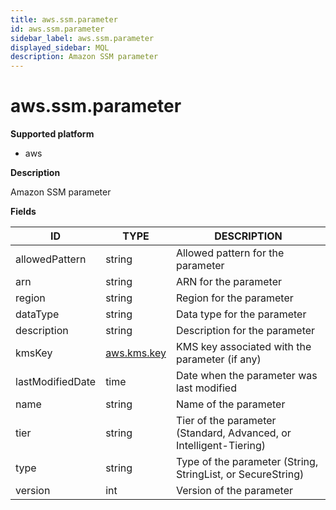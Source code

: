 ```yaml
---
title: aws.ssm.parameter
id: aws.ssm.parameter
sidebar_label: aws.ssm.parameter
displayed_sidebar: MQL
description: Amazon SSM parameter
---
```


# aws.ssm.parameter

**Supported platform**

- aws

**Description**

Amazon SSM parameter

**Fields**

| ID               | TYPE                          | DESCRIPTION                                                        |
| ---------------- | ----------------------------- | ------------------------------------------------------------------ |
| allowedPattern   | string                        | Allowed pattern for the parameter                                  |
| arn              | string                        | ARN for the parameter                                              |
| region           | string                        | Region for the parameter                                           |
| dataType         | string                        | Data type for the parameter                                        |
| description      | string                        | Description for the parameter                                      |
| kmsKey           | [aws.kms.key](aws.kms.key.md) | KMS key associated with the parameter (if any)                     |
| lastModifiedDate | time                          | Date when the parameter was last modified                          |
| name             | string                        | Name of the parameter                                              |
| tier             | string                        | Tier of the parameter (Standard, Advanced, or Intelligent-Tiering) |
| type             | string                        | Type of the parameter (String, StringList, or SecureString)        |
| version          | int                           | Version of the parameter                                           |
